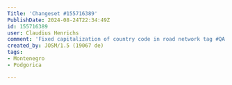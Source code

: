 ```yaml
---
Title: 'Changeset #155716389'
PublishDate: 2024-08-24T22:34:49Z
id: 155716389
user: Claudius Henrichs
comment: 'Fixed capitalization of country code in road network tag #QA'
created_by: JOSM/1.5 (19067 de)
tags:
- Montenegro
- Podgorica

---
```

